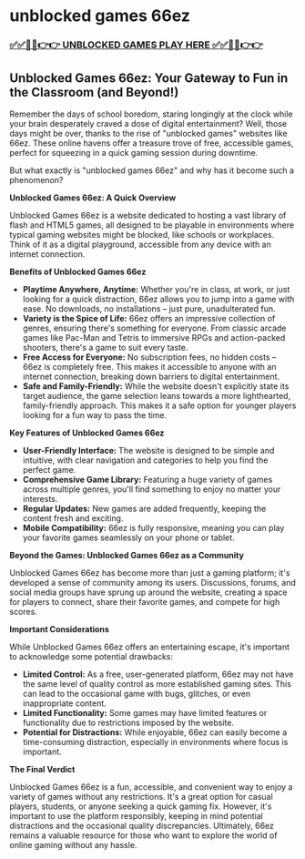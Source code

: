 # unblocked games 66ez

### [✅✅🔴🔴👉👉 UNBLOCKED GAMES PLAY HERE ✅✅🔴🔴👉👉](https://topstoryindia.com)

## Unblocked Games 66ez: Your Gateway to Fun in the Classroom (and Beyond!)

Remember the days of school boredom, staring longingly at the clock while your brain desperately craved a dose of digital entertainment? Well, those days might be over, thanks to the rise of "unblocked games" websites like 66ez. These online havens offer a treasure trove of free, accessible games, perfect for squeezing in a quick gaming session during downtime.

But what exactly is "unblocked games 66ez" and why has it become such a phenomenon? 

**Unblocked Games 66ez: A Quick Overview**

Unblocked Games 66ez is a website dedicated to hosting a vast library of flash and HTML5 games, all designed to be playable in environments where typical gaming websites might be blocked, like schools or workplaces.  Think of it as a digital playground, accessible from any device with an internet connection.

**Benefits of Unblocked Games 66ez**

* **Playtime Anywhere, Anytime:**  Whether you're in class, at work, or just looking for a quick distraction, 66ez allows you to jump into a game with ease. No downloads, no installations – just pure, unadulterated fun.
* **Variety is the Spice of Life:**  66ez offers an impressive collection of genres, ensuring there's something for everyone.  From classic arcade games like Pac-Man and Tetris to immersive RPGs and action-packed shooters, there's a game to suit every taste.
* **Free Access for Everyone:**  No subscription fees, no hidden costs – 66ez is completely free. This makes it accessible to anyone with an internet connection, breaking down barriers to digital entertainment.
* **Safe and Family-Friendly:**  While the website doesn't explicitly state its target audience, the game selection leans towards a more lighthearted, family-friendly approach. This makes it a safe option for younger players looking for a fun way to pass the time.

**Key Features of Unblocked Games 66ez**

* **User-Friendly Interface:**  The website is designed to be simple and intuitive, with clear navigation and categories to help you find the perfect game. 
* **Comprehensive Game Library:**  Featuring a huge variety of games across multiple genres, you'll find something to enjoy no matter your interests. 
* **Regular Updates:**  New games are added frequently, keeping the content fresh and exciting.
* **Mobile Compatibility:**  66ez is fully responsive, meaning you can play your favorite games seamlessly on your phone or tablet.

**Beyond the Games: Unblocked Games 66ez as a Community**

Unblocked Games 66ez has become more than just a gaming platform; it's developed a sense of community among its users.  Discussions, forums, and social media groups have sprung up around the website, creating a space for players to connect, share their favorite games, and compete for high scores.

**Important Considerations**

While Unblocked Games 66ez offers an entertaining escape, it's important to acknowledge some potential drawbacks:

* **Limited Control:**  As a free, user-generated platform, 66ez may not have the same level of quality control as more established gaming sites. This can lead to the occasional game with bugs, glitches, or even inappropriate content.
* **Limited Functionality:**  Some games may have limited features or functionality due to restrictions imposed by the website.
* **Potential for Distractions:**  While enjoyable, 66ez can easily become a time-consuming distraction, especially in environments where focus is important.

**The Final Verdict**

Unblocked Games 66ez is a fun, accessible, and convenient way to enjoy a variety of games without any restrictions. It's a great option for casual players, students, or anyone seeking a quick gaming fix. However, it's important to use the platform responsibly, keeping in mind potential distractions and the occasional quality discrepancies.  Ultimately, 66ez remains a valuable resource for those who want to explore the world of online gaming without any hassle. 
